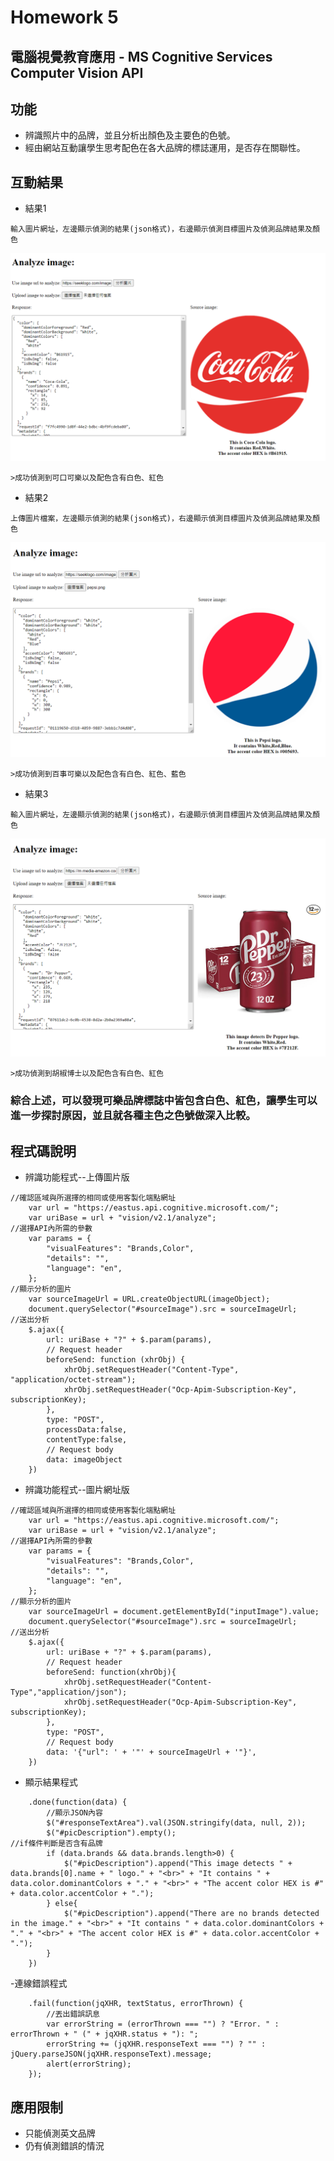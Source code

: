 # Homework 5
## 電腦視覺教育應用 - MS Cognitive Services Computer Vision API 

## 功能
- 辨識照片中的品牌，並且分析出顏色及主要色的色號。
- 經由網站互動讓學生思考配色在各大品牌的標誌運用，是否存在關聯性。

## 互動結果 
- 結果1
```
輸入圖片網址，左邊顯示偵測的結果(json格式)，右邊顯示偵測目標圖片及偵測品牌結果及顏色
```
![hw5-r1](https://github.com/Hsing-Tzu/LAT/blob/main/%E4%BD%9C%E6%A5%AD%E9%80%A3%E7%B5%90%E5%8D%80/Homework%205/Result1.png)
```
>成功偵測到可口可樂以及配色含有白色、紅色
```

- 結果2
```
上傳圖片檔案，左邊顯示偵測的結果(json格式)，右邊顯示偵測目標圖片及偵測品牌結果及顏色
```
![hw5-r2](https://github.com/Hsing-Tzu/LAT/blob/main/%E4%BD%9C%E6%A5%AD%E9%80%A3%E7%B5%90%E5%8D%80/Homework%205/Result2.png)
```
>成功偵測到百事可樂以及配色含有白色、紅色、藍色
```

- 結果3
```
輸入圖片網址，左邊顯示偵測的結果(json格式)，右邊顯示偵測目標圖片及偵測品牌結果及顏色
```
![hw5-r3](https://github.com/Hsing-Tzu/LAT/blob/main/%E4%BD%9C%E6%A5%AD%E9%80%A3%E7%B5%90%E5%8D%80/Homework%205/Result3.png)
```
>成功偵測到胡椒博士以及配色含有白色、紅色
```

### 綜合上述，可以發現可樂品牌標誌中皆包含白色、紅色，讓學生可以進一步探討原因，並且就各種主色之色號做深入比較。

## 程式碼說明
- 辨識功能程式--上傳圖片版
```
//確認區域與所選擇的相同或使用客製化端點網址
    var url = "https://eastus.api.cognitive.microsoft.com/";
    var uriBase = url + "vision/v2.1/analyze";
//選擇API內所需的參數
    var params = {
        "visualFeatures": "Brands,Color",
        "details": "",
        "language": "en",
    };
//顯示分析的圖片
    var sourceImageUrl = URL.createObjectURL(imageObject);
    document.querySelector("#sourceImage").src = sourceImageUrl;
//送出分析
    $.ajax({
        url: uriBase + "?" + $.param(params),
        // Request header
        beforeSend: function (xhrObj) {
            xhrObj.setRequestHeader("Content-Type", "application/octet-stream");
            xhrObj.setRequestHeader("Ocp-Apim-Subscription-Key", subscriptionKey);
        },
        type: "POST",
        processData:false,
        contentType:false,
        // Request body
        data: imageObject
    })
```
- 辨識功能程式--圖片網址版
```
//確認區域與所選擇的相同或使用客製化端點網址
    var url = "https://eastus.api.cognitive.microsoft.com/";
    var uriBase = url + "vision/v2.1/analyze";
//選擇API內所需的參數
    var params = {
        "visualFeatures": "Brands,Color",
        "details": "",
        "language": "en",
    };
//顯示分析的圖片
    var sourceImageUrl = document.getElementById("inputImage").value;
    document.querySelector("#sourceImage").src = sourceImageUrl;
//送出分析
    $.ajax({
        url: uriBase + "?" + $.param(params),
        // Request header
        beforeSend: function(xhrObj){
            xhrObj.setRequestHeader("Content-Type","application/json");
            xhrObj.setRequestHeader("Ocp-Apim-Subscription-Key", subscriptionKey);
        },
        type: "POST",
        // Request body
        data: '{"url": ' + '"' + sourceImageUrl + '"}',
    })
```

- 顯示結果程式
```
    .done(function(data) {
        //顯示JSON內容
        $("#responseTextArea").val(JSON.stringify(data, null, 2));
        $("#picDescription").empty();
//if條件判斷是否含有品牌
        if (data.brands && data.brands.length>0) {
            $("#picDescription").append("This image detects " + data.brands[0].name + " logo." + "<br>" + "It contains " + data.color.dominantColors + "." + "<br>" + "The accent color HEX is #" + data.color.accentColor + ".");
        } else{
            $("#picDescription").append("There are no brands detected in the image." + "<br>" + "It contains " + data.color.dominantColors + "." + "<br>" + "The accent color HEX is #" + data.color.accentColor + ".");
        }
    })
```
-連線錯誤程式
```
    .fail(function(jqXHR, textStatus, errorThrown) {
        //丟出錯誤訊息
        var errorString = (errorThrown === "") ? "Error. " : errorThrown + " (" + jqXHR.status + "): ";
        errorString += (jqXHR.responseText === "") ? "" : jQuery.parseJSON(jqXHR.responseText).message;
        alert(errorString);
    });
```
## 應用限制
- 只能偵測英文品牌
- 仍有偵測錯誤的情況
